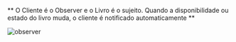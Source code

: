 ** O Cliente é o Observer e o Livro é o sujeito. Quando a disponibilidade ou estado do livro muda, o cliente é notificado automaticamente **

![observer](https://github.com/luizhabaeb/GBertoti---FATEC/assets/82103455/0485e666-9ef9-4565-af31-0f0f175fa120)
